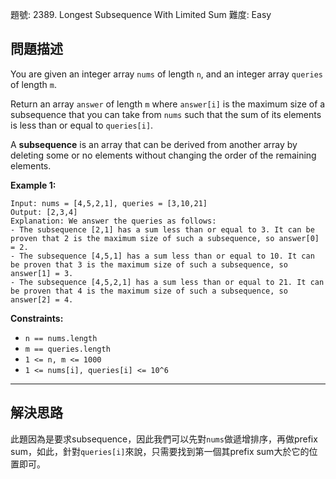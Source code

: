 題號: 2389. Longest Subsequence With Limited Sum
難度: Easy

## 問題描述
You are given an integer array `nums` of length `n`, and an integer array `queries` of length `m`.

Return an array `answer` of length `m` where `answer[i]` is the maximum size of a subsequence that you can take from `nums` such that the sum of its elements is less than or equal to `queries[i]`.

A **subsequence** is an array that can be derived from another array by deleting some or no elements without changing the order of the remaining elements.

**Example 1:**
```
Input: nums = [4,5,2,1], queries = [3,10,21]
Output: [2,3,4]
Explanation: We answer the queries as follows:
- The subsequence [2,1] has a sum less than or equal to 3. It can be proven that 2 is the maximum size of such a subsequence, so answer[0] = 2.
- The subsequence [4,5,1] has a sum less than or equal to 10. It can be proven that 3 is the maximum size of such a subsequence, so answer[1] = 3.
- The subsequence [4,5,2,1] has a sum less than or equal to 21. It can be proven that 4 is the maximum size of such a subsequence, so answer[2] = 4.
```

**Constraints:**

- `n == nums.length`
- `m == queries.length`
- `1 <= n, m <= 1000`
- `1 <= nums[i], queries[i] <= 10^6`

---
## 解決思路

此題因為是要求subsequence，因此我們可以先對`nums`做遞增排序，再做prefix sum，如此，針對`queries[i]`來說，只需要找到第一個其prefix sum大於它的位置即可。